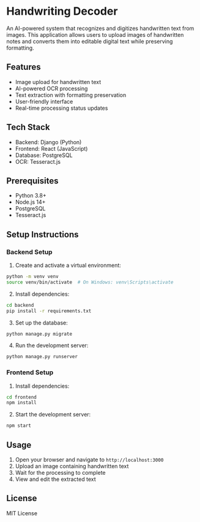 # Handwriting Decoder

An AI-powered system that recognizes and digitizes handwritten text from images. This application allows users to upload images of handwritten notes and converts them into editable digital text while preserving formatting.

## Features

- Image upload for handwritten text
- AI-powered OCR processing
- Text extraction with formatting preservation
- User-friendly interface
- Real-time processing status updates

## Tech Stack

- Backend: Django (Python)
- Frontend: React (JavaScript)
- Database: PostgreSQL
- OCR: Tesseract.js

## Prerequisites

- Python 3.8+
- Node.js 14+
- PostgreSQL
- Tesseract.js

## Setup Instructions

### Backend Setup

1. Create and activate a virtual environment:
```bash
python -m venv venv
source venv/bin/activate  # On Windows: venv\Scripts\activate
```

2. Install dependencies:
```bash
cd backend
pip install -r requirements.txt
```

3. Set up the database:
```bash
python manage.py migrate
```

4. Run the development server:
```bash
python manage.py runserver
```

### Frontend Setup

1. Install dependencies:
```bash
cd frontend
npm install
```

2. Start the development server:
```bash
npm start
```

## Usage

1. Open your browser and navigate to `http://localhost:3000`
2. Upload an image containing handwritten text
3. Wait for the processing to complete
4. View and edit the extracted text

## License

MIT License 